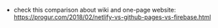 * check this comparison about wiki and one-page website: https://progur.com/2018/02/netlify-vs-github-pages-vs-firebase.html